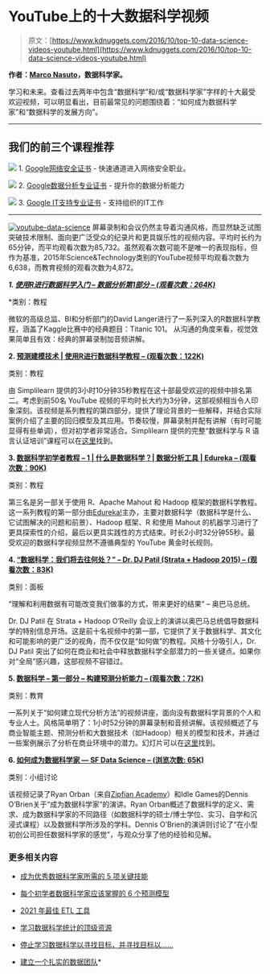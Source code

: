 # YouTube上的十大数据科学视频

> 原文：[https://www.kdnuggets.com/2016/10/top-10-data-science-videos-youtube.html](https://www.kdnuggets.com/2016/10/top-10-data-science-videos-youtube.html)

**作者：[Marco Nasuto](https://www.linkedin.com/in/marco-giuseppe-nasuto-276a8888)，数据科学家。**

学习和未来。查看过去两年中包含“数据科学”和/或“数据科学家”字样的十大最受欢迎视频，可以明显看出，目前最常见的问题围绕着：“如何成为数据科学家”和“数据科学的发展方向”。

* * *

## 我们的前三个课程推荐

![](../Images/0244c01ba9267c002ef39d4907e0b8fb.png) 1\. [Google网络安全证书](https://www.kdnuggets.com/google-cybersecurity) - 快速通道进入网络安全职业。

![](../Images/e225c49c3c91745821c8c0368bf04711.png) 2\. [Google数据分析专业证书](https://www.kdnuggets.com/google-data-analytics) - 提升你的数据分析能力

![](../Images/0244c01ba9267c002ef39d4907e0b8fb.png) 3\. [Google IT支持专业证书](https://www.kdnuggets.com/google-itsupport) - 支持组织的IT工作

* * *

[![youtube-data-science](../Images/d61efc93992f3df9d8c0b0281aa7aa08.png)](/wp-content/uploads/youtube-data-science.jpg) 屏幕录制和会议仍然主导着沟通风格，而显然缺乏试图突破技术限制、面向更广泛受众的纪录片和更具娱乐性的视频内容。平均时长约为65分钟，而平均观看次数为85,732。虽然观看次数可能不是唯一的表现指标，但作为基准，2015年Science&Technology类别的YouTube视频平均观看次数为6,638，而教育视频的观看次数为4,872。

***1\. [使用R进行数据科学入门 – 数据分析第1部分 – (观看次数：264K)](https://www.youtube.com/watch?v=32o0DnuRjfg)***

*类别：教程

微软的高级总监、BI和分析部门的David Langer进行了一系列深入的R数据科学教程，涵盖了Kaggle比赛中的经典题目：Titanic 101。 从沟通的角度来看，视觉效果简单且有效：经典的屏幕录制加音频讲解。

**2\. [预测建模技术 | 使用R进行数据科学教程 – (观看次数：122K)](https://www.youtube.com/watch?v=0gf5iLTbiQM)**

类别：教程

由 Simplilearn 提供的3小时10分钟35秒教程在这十部最受欢迎的视频中排名第二。考虑到前50名 YouTube 视频的平均时长大约为3分钟，这部视频相当令人印象深刻。该视频是系列教程的第四部分，提供了理论背景的一些解释，并结合实际案例介绍了主要的回归模型及其应用。节奏较慢，屏幕录制并配有讲解（有时可能显得有些单调），但对初学者非常适合。Simplilearn 提供的完整“数据科学与 R 语言认证培训”课程可以在[这里](http://www.simplilearn.com/big-data-and-analytics/data-scientist-certification-sas-r-excel-training)找到。

**3\. [数据科学初学者教程 – 1 | 什么是数据科学？| 数据分析工具 | Edureka – (观看次数：90K)](https://www.youtube.com/watch?v=dMpdoprDEDI)**

类别：教程

第三名是另一部关于使用 R、Apache Mahout 和 Hadoop 框架的数据科学教程。这一系列教程的第一部分由[Edureka!](http://www.edureka.co/data-science)主办，主要对数据科学（数据科学是什么、它试图解决的问题和前景）、Hadoop 框架、R 和使用 Mahout 的机器学习进行了更具探索性的介绍，最后以更具实践性的方式结束。时长2小时32分钟55秒。最受欢迎的数据科学视频显然不遵循典型的 YouTube 黄金时长规则。

**4\. [“数据科学：我们将去往何处？” – Dr. DJ Patil (Strata + Hadoop 2015) – (观看次数：83K)](https://www.youtube.com/watch?v=3_1reLdh5xw)**

类别：面板

“理解和利用数据有可能改变我们做事的方式，带来更好的结果” – 奥巴马总统。

Dr. DJ Patil 在 Strata + Hadoop O’Reilly 会议上的演讲以奥巴马总统倡导数据科学的特别信息开场。这是前十名视频中的第一部，它提供了关于数据科学、其文化和可能影响的更广泛的视角，而不仅仅是“如何做”的教程。风格十分吸引人，Dr. DJ Patil 突出了如何在商业和社会中释放数据科学全部潜力的一些关键点。如果你对“全局”感兴趣，这部视频不容错过。

**5\. [数据科学 – 第一部分 – 构建预测分析能力 – (观看次数：72K)](https://www.youtube.com/watch?v=KDJDzeKM8DI)**

类别：教育

一系列关于“如何建立现代分析方法”的视频讲座，面向没有数据科学背景的个人和专业人士。风格简单明了：1小时52分钟的屏幕录制和音频讲解。该视频概述了与商业智能主题、预测分析和大数据技术（如Hadoop）相关的模型和技术，并通过一些案例展示了分析在商业环境中的潜力。幻灯片可以在[这里](http://www.slideshare.net/DerekKane/presentations)找到。

**6\. [如何成为数据科学家 — SF Data Science – (浏览次数: 65K)](https://www.youtube.com/watch?v=c52IOlnPw08)**

类别：小组讨论

该视频记录了Ryan Orban（来自[Zipfian Academy](http://www.zipfianacademy.com/)）和Idle Games的Dennis O’Brien关于“成为数据科学家”的演讲。Ryan Orban概述了数据科学的定义、需求、成为数据科学家的不同路径（如数据科学的硕士/博士学位、实习、自学和沉浸式课程）以及数据科学所涉及的学科。Dennis O’Brien的演讲则讨论了“在小型初创公司担任数据科学家的感觉”，与观众分享了他的经验和见解。

### 更多相关内容

+   [成为优秀数据科学家所需的 5 项关键技能](https://www.kdnuggets.com/2021/12/5-key-skills-needed-become-great-data-scientist.html)

+   [每个初学者数据科学家应该掌握的 6 个预测模型](https://www.kdnuggets.com/2021/12/6-predictive-models-every-beginner-data-scientist-master.html)

+   [2021 年最佳 ETL 工具](https://www.kdnuggets.com/2021/12/mozart-best-etl-tools-2021.html)

+   [学习数据科学统计的顶级资源](https://www.kdnuggets.com/2021/12/springboard-top-resources-learn-data-science-statistics.html)

+   [停止学习数据科学以寻找目标，并寻找目标以……](https://www.kdnuggets.com/2021/12/stop-learning-data-science-find-purpose.html)

+   [建立一个扎实的数据团队](https://www.kdnuggets.com/2021/12/build-solid-data-team.html)*
